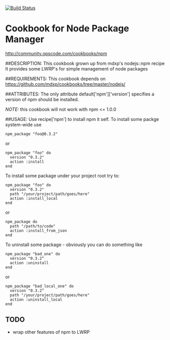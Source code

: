 [![Build Status](https://recipe-tester.com/repo/spulec/chef-npm/badge.png)](https://recipe-tester.com/repo/spulec/chef-npm/)


# Cookbook for Node Package Manager
http://community.opscode.com/cookbooks/npm

##DESCRIPTION:
This cookbook grown up from mdxp's nodejs::npm recipe
It provides some LWRP's for simple management of node packages

##REQUIREMENTS:
This cookbook depends on https://github.com/mdxp/cookbooks/tree/master/nodejs/

##ATTRIBUTES:
The only attribute default['npm']['version'] specifies a version of npm should be installed.

_NOTE:_ this cookbook will not work with npm <= 1.0.0

##USAGE:
Use recipe['npm'] to install npm it self.
To install some packge system-wide use

    npm_package "foo@0.3.2"

or

    npm_package "foo" do
      version "0.3.2"
      action :install
    end

To install some package under your project root try to:

    npm_package "foo" do
	  version "0.3.2"
	  path "/your/project/path/goes/here"
	  action :install_local
	end

or

	npm_package do
	  path "/path/to/code"
	  action :install_from_json
	end

To uninstall some package - obviously you can do something like

    npm_package "bad_one" do
	  version "0.3.2"
	  action :uninstall
	end

or

    npm_package "bad_local_one" do
	  version "0.3.2"
	  path "/your/project/path/goes/here"
	  action :uninstall_local
	end


## TODO
- wrap other features of npm to LWRP

